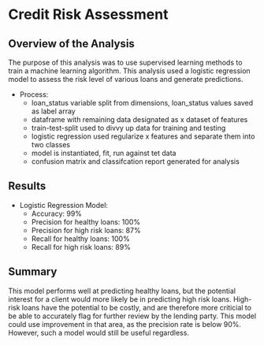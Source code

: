 # Credit Risk Assessment

## Overview of the Analysis

The purpose of this analysis was to use supervised learning methods to train a machine learning algorithm. This analysis used a logistic regression model to assess the risk level of various loans and generate predictions. 
* Process:
    * loan_status variable split from dimensions, loan_status values saved as label array
    * dataframe with remaining data designated as x dataset of features
    * train-test-split used to divvy up data for training and testing
    * logistic regression used regularize x features and separate them into two classes
    * model is instantiated, fit, run against tet data
    * confusion matrix and classifcation report generated for analysis


## Results

* Logistic Regression Model:
    * Accuracy: 99%
    * Precision for healthy loans: 100%
    * Precision for high risk loans: 87%
    * Recall for healthy loans: 100%
    * Recall for high risk loans: 89%

## Summary

This model performs well at predicting healthy loans, but the potential interest for a client would more likely be in predicting high risk loans. High-risk loans have the potential to be costly, and are therefore more criticial to be able to accurately flag for further review by the lending party. This model could use improvement in that area, as the precision rate is below 90%. However, such a model would still be useful regardless.
